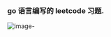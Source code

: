 ### go 语言编写的 leetcode 习题.
![image-](https://image-static.segmentfault.com/837/651/837651796-624321e3c669e_fix732)
